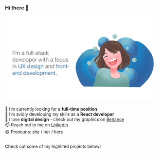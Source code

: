 ### Hi there 👋

<img alt="Hero Image - A Happy Mack!" src="./hero.png" width="500">

🔭  I’m currently looking for a <strong>full-time position</strong> <br/>
🌱  I’m avidly developing my skills as a <strong>React developer</strong> <br/>
💙  I love <strong>digital design</strong> - check out my graphics on [Behance](https://www.behance.net/mackenzieclark2) <br/>
📫  Reach out to me on [LinkedIn](https://www.linkedin.com/in/mackenzieraeclark/) <br/>
😄  Pronouns: she / her / hers <br/>

<br/>
Check out some of my highlited projects below!
